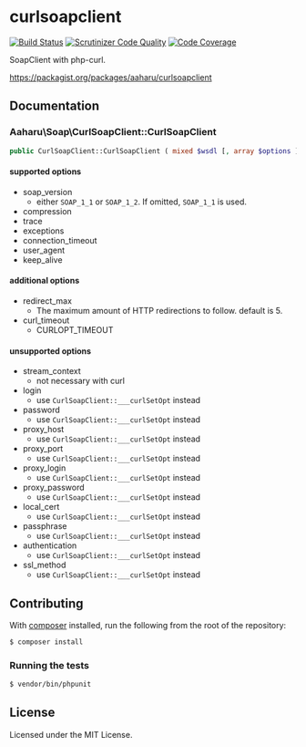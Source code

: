 curlsoapclient
==============

[![Build Status](https://travis-ci.org/aaharu/curlsoapclient.png?branch=master)](https://travis-ci.org/aaharu/curlsoapclient)
[![Scrutinizer Code Quality](https://scrutinizer-ci.com/g/aaharu/curlsoapclient/badges/quality-score.png?b=master)](https://scrutinizer-ci.com/g/aaharu/curlsoapclient/?branch=master)
[![Code Coverage](https://scrutinizer-ci.com/g/aaharu/curlsoapclient/badges/coverage.png?b=master)](https://scrutinizer-ci.com/g/aaharu/curlsoapclient/?branch=master)

SoapClient with php-curl.

https://packagist.org/packages/aaharu/curlsoapclient


Documentation
--------------

### Aaharu\Soap\CurlSoapClient::CurlSoapClient

```php
public CurlSoapClient::CurlSoapClient ( mixed $wsdl [, array $options ] )
```

#### supported options

- soap_version
  - either `SOAP_1_1` or `SOAP_1_2`. If omitted, `SOAP_1_1` is used.
- compression
- trace
- exceptions
- connection_timeout
- user_agent
- keep_alive

#### additional options

- redirect_max
  - The maximum amount of HTTP redirections to follow. default is 5.
- curl_timeout
  - CURLOPT_TIMEOUT

#### unsupported options

- stream_context
  - not necessary with curl
- login
  - use `CurlSoapClient::___curlSetOpt` instead
- password
  - use `CurlSoapClient::___curlSetOpt` instead
- proxy_host
  - use `CurlSoapClient::___curlSetOpt` instead
- proxy_port
  - use `CurlSoapClient::___curlSetOpt` instead
- proxy_login
  - use `CurlSoapClient::___curlSetOpt` instead
- proxy_password
  - use `CurlSoapClient::___curlSetOpt` instead
- local_cert
  - use `CurlSoapClient::___curlSetOpt` instead
- passphrase
  - use `CurlSoapClient::___curlSetOpt` instead
- authentication
  - use `CurlSoapClient::___curlSetOpt` instead
- ssl_method
  - use `CurlSoapClient::___curlSetOpt` instead


Contributing
--------------

With [composer](https://getcomposer.org) installed, run the following from the root of the repository:

```sh
$ composer install
```

### Running the tests

```sh
$ vendor/bin/phpunit
```


License
--------------

Licensed under the MIT License.

